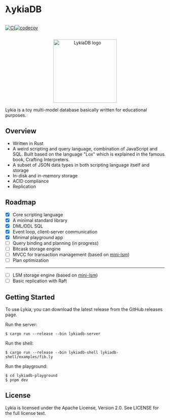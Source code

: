 # λykiaDB
<div style="display: flex;">
<div>

[![CI](https://github.com/lykia-rs/lykiadb/actions/workflows/ci.yml/badge.svg?branch=main)](https://github.com/lykia-rs/lykiadb/actions/workflows/ci.yml)

</div>
<div>

[![codecov](https://codecov.io/gh/lykia-rs/lykiadb/graph/badge.svg?token=DGIK7BE3K1)](https://codecov.io/gh/lykia-rs/lykiadb)

</div>
</div>

<p align="center">
    <img alt="LykiaDB logo" height="200" src="https://vcankeklik.com/assets/img/logo.svg?v=051223">
</p>


Lykia is a toy multi-model database basically written for educational purposes.

## Overview
- Written in Rust
- A weird scripting and query language, combination of JavaScript and SQL. Built based on the language "Lox" which is explained in the famous book, Crafting Interpreters.
- A subset of JSON data types in both scripting language itself and storage
- In-disk and in-memory storage
- ACID compliance
- Replication

## Roadmap

- [x] Core scripting language
- [x] A minimal standard library
- [x] DML/DDL SQL
- [x] Event loop, client-server communication
- [x] Minimal playground app
- [ ] Query binding and planning (in progress)
- [ ] Bitcask storage engine
- [ ] MVCC for transaction management (based on [mini-lsm](https://github.com/lykia-rs/mini-lsm))
- [ ] Plan optimization
-----------------------------------------
- [ ] LSM storage engine (based on [mini-lsm](https://github.com/lykia-rs/mini-lsm)) 
- [ ] Basic replication with Raft

## Getting Started
To use Lykia, you can download the latest release from the GitHub releases page.

Run the server:

```shell
$ cargo run --release --bin lykiadb-server
```
Run the shell:

```shell 
$ cargo run --release --bin lykiadb-shell lykiadb-shell/examples/fib.ly
```
Run the playground:

```shell 
$ cd lykiadb-playground
$ pnpm dev
```

## License
Lykia is licensed under the Apache License, Version 2.0. See LICENSE for the full license text.